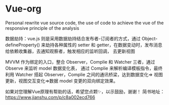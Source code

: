 # Vue-org
Personal rewrite vue source code, the use of code to achieve the vue of the responsive principle of the analysis


数据劫持：vue.js 则是采用数据劫持结合发布者-订阅者的方式，通过 Object-defineProperty()
来劫持各种属性的 setter 和 getter，在数据变动时，发布消息给依赖收集器，去通知观察者，触发相应的监听回调，
去更新视图

MVVM 作为绑定的入口，整合 Observer，Complie 和 Watcher 三者，通过 Observe 来监听 model 数据变化表，
通过 Complie 来解析编译模板指令，最终利用 Watcher 搭起 Observer，Complie 之间的通讯桥梁，达到数据变化=>
视图更新，视图交互变化=>数据 model 变更的双向绑定效果。

如果对您理解Vue原理有帮助的话，希望您点颗✨，以示鼓励，谢谢！
简书地址：https://www.jianshu.com/p/c8a002ecd766
